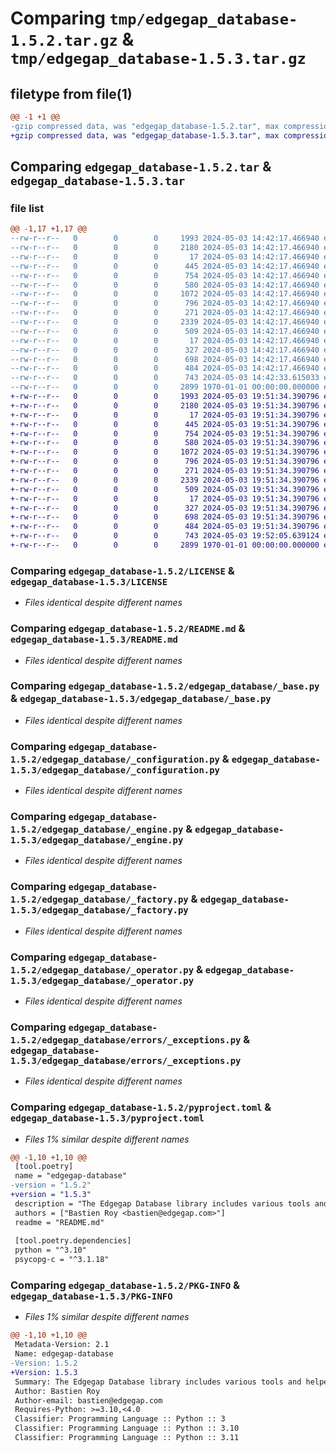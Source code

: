 # Comparing `tmp/edgegap_database-1.5.2.tar.gz` & `tmp/edgegap_database-1.5.3.tar.gz`

## filetype from file(1)

```diff
@@ -1 +1 @@
-gzip compressed data, was "edgegap_database-1.5.2.tar", max compression
+gzip compressed data, was "edgegap_database-1.5.3.tar", max compression
```

## Comparing `edgegap_database-1.5.2.tar` & `edgegap_database-1.5.3.tar`

### file list

```diff
@@ -1,17 +1,17 @@
--rw-r--r--   0        0        0     1993 2024-05-03 14:42:17.466940 edgegap_database-1.5.2/LICENSE
--rw-r--r--   0        0        0     2180 2024-05-03 14:42:17.466940 edgegap_database-1.5.2/README.md
--rw-r--r--   0        0        0       17 2024-05-03 14:42:17.466940 edgegap_database-1.5.2/edgegap_database/BUILD
--rw-r--r--   0        0        0      445 2024-05-03 14:42:17.466940 edgegap_database-1.5.2/edgegap_database/__init__.py
--rw-r--r--   0        0        0      754 2024-05-03 14:42:17.466940 edgegap_database-1.5.2/edgegap_database/_base.py
--rw-r--r--   0        0        0      580 2024-05-03 14:42:17.466940 edgegap_database-1.5.2/edgegap_database/_configuration.py
--rw-r--r--   0        0        0     1072 2024-05-03 14:42:17.466940 edgegap_database-1.5.2/edgegap_database/_engine.py
--rw-r--r--   0        0        0      796 2024-05-03 14:42:17.466940 edgegap_database-1.5.2/edgegap_database/_factory.py
--rw-r--r--   0        0        0      271 2024-05-03 14:42:17.466940 edgegap_database-1.5.2/edgegap_database/_model.py
--rw-r--r--   0        0        0     2339 2024-05-03 14:42:17.466940 edgegap_database-1.5.2/edgegap_database/_operator.py
--rw-r--r--   0        0        0      509 2024-05-03 14:42:17.466940 edgegap_database-1.5.2/edgegap_database/_session.py
--rw-r--r--   0        0        0       17 2024-05-03 14:42:17.466940 edgegap_database-1.5.2/edgegap_database/errors/BUILD
--rw-r--r--   0        0        0      327 2024-05-03 14:42:17.466940 edgegap_database-1.5.2/edgegap_database/errors/__init__.py
--rw-r--r--   0        0        0      698 2024-05-03 14:42:17.466940 edgegap_database-1.5.2/edgegap_database/errors/_exceptions.py
--rw-r--r--   0        0        0      484 2024-05-03 14:42:17.466940 edgegap_database-1.5.2/edgegap_database/errors/_factory.py
--rw-r--r--   0        0        0      743 2024-05-03 14:42:33.615033 edgegap_database-1.5.2/pyproject.toml
--rw-r--r--   0        0        0     2899 1970-01-01 00:00:00.000000 edgegap_database-1.5.2/PKG-INFO
+-rw-r--r--   0        0        0     1993 2024-05-03 19:51:34.390796 edgegap_database-1.5.3/LICENSE
+-rw-r--r--   0        0        0     2180 2024-05-03 19:51:34.390796 edgegap_database-1.5.3/README.md
+-rw-r--r--   0        0        0       17 2024-05-03 19:51:34.390796 edgegap_database-1.5.3/edgegap_database/BUILD
+-rw-r--r--   0        0        0      445 2024-05-03 19:51:34.390796 edgegap_database-1.5.3/edgegap_database/__init__.py
+-rw-r--r--   0        0        0      754 2024-05-03 19:51:34.390796 edgegap_database-1.5.3/edgegap_database/_base.py
+-rw-r--r--   0        0        0      580 2024-05-03 19:51:34.390796 edgegap_database-1.5.3/edgegap_database/_configuration.py
+-rw-r--r--   0        0        0     1072 2024-05-03 19:51:34.390796 edgegap_database-1.5.3/edgegap_database/_engine.py
+-rw-r--r--   0        0        0      796 2024-05-03 19:51:34.390796 edgegap_database-1.5.3/edgegap_database/_factory.py
+-rw-r--r--   0        0        0      271 2024-05-03 19:51:34.390796 edgegap_database-1.5.3/edgegap_database/_model.py
+-rw-r--r--   0        0        0     2339 2024-05-03 19:51:34.390796 edgegap_database-1.5.3/edgegap_database/_operator.py
+-rw-r--r--   0        0        0      509 2024-05-03 19:51:34.390796 edgegap_database-1.5.3/edgegap_database/_session.py
+-rw-r--r--   0        0        0       17 2024-05-03 19:51:34.390796 edgegap_database-1.5.3/edgegap_database/errors/BUILD
+-rw-r--r--   0        0        0      327 2024-05-03 19:51:34.390796 edgegap_database-1.5.3/edgegap_database/errors/__init__.py
+-rw-r--r--   0        0        0      698 2024-05-03 19:51:34.390796 edgegap_database-1.5.3/edgegap_database/errors/_exceptions.py
+-rw-r--r--   0        0        0      484 2024-05-03 19:51:34.390796 edgegap_database-1.5.3/edgegap_database/errors/_factory.py
+-rw-r--r--   0        0        0      743 2024-05-03 19:52:05.639124 edgegap_database-1.5.3/pyproject.toml
+-rw-r--r--   0        0        0     2899 1970-01-01 00:00:00.000000 edgegap_database-1.5.3/PKG-INFO
```

### Comparing `edgegap_database-1.5.2/LICENSE` & `edgegap_database-1.5.3/LICENSE`

 * *Files identical despite different names*

### Comparing `edgegap_database-1.5.2/README.md` & `edgegap_database-1.5.3/README.md`

 * *Files identical despite different names*

### Comparing `edgegap_database-1.5.2/edgegap_database/_base.py` & `edgegap_database-1.5.3/edgegap_database/_base.py`

 * *Files identical despite different names*

### Comparing `edgegap_database-1.5.2/edgegap_database/_configuration.py` & `edgegap_database-1.5.3/edgegap_database/_configuration.py`

 * *Files identical despite different names*

### Comparing `edgegap_database-1.5.2/edgegap_database/_engine.py` & `edgegap_database-1.5.3/edgegap_database/_engine.py`

 * *Files identical despite different names*

### Comparing `edgegap_database-1.5.2/edgegap_database/_factory.py` & `edgegap_database-1.5.3/edgegap_database/_factory.py`

 * *Files identical despite different names*

### Comparing `edgegap_database-1.5.2/edgegap_database/_operator.py` & `edgegap_database-1.5.3/edgegap_database/_operator.py`

 * *Files identical despite different names*

### Comparing `edgegap_database-1.5.2/edgegap_database/errors/_exceptions.py` & `edgegap_database-1.5.3/edgegap_database/errors/_exceptions.py`

 * *Files identical despite different names*

### Comparing `edgegap_database-1.5.2/pyproject.toml` & `edgegap_database-1.5.3/pyproject.toml`

 * *Files 1% similar despite different names*

```diff
@@ -1,10 +1,10 @@
 [tool.poetry]
 name = "edgegap-database"
-version = "1.5.2"
+version = "1.5.3"
 description = "The Edgegap Database library includes various tools and helpers for interacting with Database and Migrations. It is designed for use within the Edgegap organization."
 authors = ["Bastien Roy <bastien@edgegap.com>"]
 readme = "README.md"
 
 [tool.poetry.dependencies]
 python = "^3.10"
 psycopg-c = "^3.1.18"
```

### Comparing `edgegap_database-1.5.2/PKG-INFO` & `edgegap_database-1.5.3/PKG-INFO`

 * *Files 1% similar despite different names*

```diff
@@ -1,10 +1,10 @@
 Metadata-Version: 2.1
 Name: edgegap-database
-Version: 1.5.2
+Version: 1.5.3
 Summary: The Edgegap Database library includes various tools and helpers for interacting with Database and Migrations. It is designed for use within the Edgegap organization.
 Author: Bastien Roy
 Author-email: bastien@edgegap.com
 Requires-Python: >=3.10,<4.0
 Classifier: Programming Language :: Python :: 3
 Classifier: Programming Language :: Python :: 3.10
 Classifier: Programming Language :: Python :: 3.11
```


